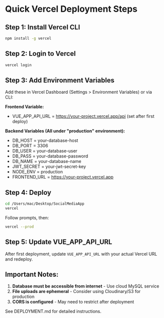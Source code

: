 # Quick Vercel Deployment Steps

## Step 1: Install Vercel CLI
```bash
npm install -g vercel
```

## Step 2: Login to Vercel
```bash
vercel login
```

## Step 3: Add Environment Variables

Add these in Vercel Dashboard (Settings > Environment Variables) or via CLI:

**Frontend Variable:**
- VUE_APP_API_URL = https://your-project.vercel.app/api (set after first deploy)

**Backend Variables (All under "production" environment):**
- DB_HOST = your-database-host
- DB_PORT = 3306
- DB_USER = your-database-user
- DB_PASS = your-database-password
- DB_NAME = your-database-name
- JWT_SECRET = your-jwt-secret-key
- NODE_ENV = production
- FRONTEND_URL = https://your-project.vercel.app

## Step 4: Deploy

```bash
cd /Users/mac/Desktop/SocialMediaApp
vercel
```

Follow prompts, then:
```bash
vercel --prod
```

## Step 5: Update VUE_APP_API_URL

After first deployment, update `VUE_APP_API_URL` with your actual Vercel URL and redeploy.

## Important Notes:

1. **Database must be accessible from internet** - Use cloud MySQL service
2. **File uploads are ephemeral** - Consider using Cloudinary/S3 for production
3. **CORS is configured** - May need to restrict after deployment

See DEPLOYMENT.md for detailed instructions.
